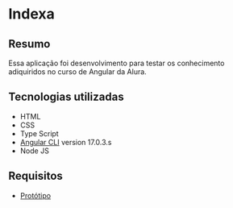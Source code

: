# Indexa

## Resumo
 Essa aplicação foi desenvolvimento para testar os conhecimento adiquiridos no curso de Angular da Alura.
 
 ## Tecnologias utilizadas
 - HTML
 - CSS
 - Type Script
 - [Angular CLI](https://github.com/angular/angular-cli) version 17.0.3.s
 - Node JS
## Requisitos
- [Protótipo](https://www.figma.com/file/uXjoavDEvDjyE8LsXgliGx/Indexa-%7C-Angular---Primeiros-Passos?type=design&node-id=241-4472&mode=design&t=XdVSlBcTp5v1YMJN-0)
